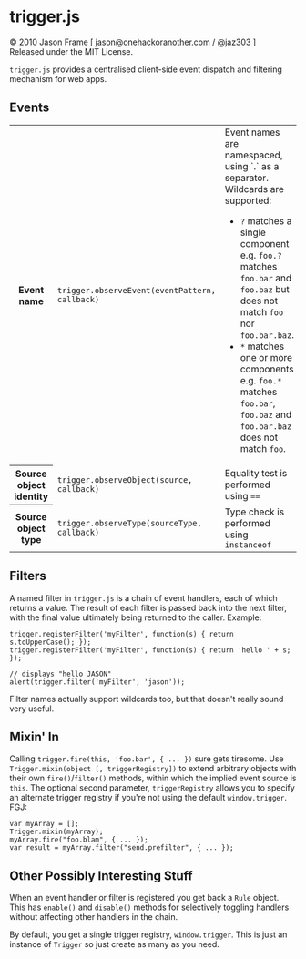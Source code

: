 trigger.js
==========

&copy; 2010 Jason Frame [ [jason@onehackoranother.com](mailto:jason@onehackoranother.com) / [@jaz303](http://twitter.com/jaz303) ]  
Released under the MIT License.

`trigger.js` provides a centralised client-side event dispatch and filtering mechanism for web apps.

Events
------

<table>
  <tr>
    <th>Event name</th>
    <td><code>trigger.observeEvent(eventPattern, callback)</code></td>
    <td>
      Event names are namespaced, using `.` as a separator. Wildcards are supported:
      <ul>
        <li><code>?</code> matches a single component e.g.
          <code>foo.?</code> matches <code>foo.bar</code> and <code>foo.baz</code> but
          does not match <code>foo</code> nor <code>foo.bar.baz</code>.
        </li>
        <li><code>*</code> matches one or more components e.g.
          <code>foo.*</code> matches <code>foo.bar</code>, <code>foo.baz</code> and
          <code>foo.bar.baz</code> does not match <code>foo</code>.
        </li>
      </ul>
    </td>
  </tr>
  <tr>
    <th>Source object identity</th>
    <td><code>trigger.observeObject(source, callback)</code></td>
    <td>Equality test is performed using <code>==</code>
  </tr>
  <tr>
    <th>Source object type</th>
    <td><code>trigger.observeType(sourceType, callback)</code></td>
    <td>Type check is performed using <code>instanceof</code>
  </tr>
</table>


Filters
-------

A named filter in `trigger.js` is a chain of event handlers, each of which returns a value. The result of each filter is passed back into the next filter, with the final value ultimately being returned to the  caller. Example:

    trigger.registerFilter('myFilter', function(s) { return s.toUpperCase(); });
    trigger.registerFilter('myFilter', function(s) { return 'hello ' + s; });
    
    // displays "hello JASON"
    alert(trigger.filter('myFilter', 'jason'));

Filter names actually support wildcards too, but that doesn't really sound very useful.

Mixin' In
---------

Calling `trigger.fire(this, 'foo.bar', { ... })` sure gets tiresome. Use `Trigger.mixin(object [, triggerRegistry])` to extend arbitrary objects with their own `fire()`/`filter()` methods, within which the implied event source is `this`. The optional second parameter, `triggerRegistry` allows you to specify an alternate trigger registry if you're not using the default `window.trigger`. FGJ:

    var myArray = [];
    Trigger.mixin(myArray);
    myArray.fire("foo.blam", { ... });
    var result = myArray.filter("send.prefilter", { ... });
    
Other Possibly Interesting Stuff
--------------------------------

When an event handler or filter is registered you get back a `Rule` object. This has `enable()` and `disable()` methods for selectively toggling handlers without affecting other handlers in the chain.

By default, you get a single trigger registry, `window.trigger`. This is just an instance of `Trigger` so just create as many as you need.